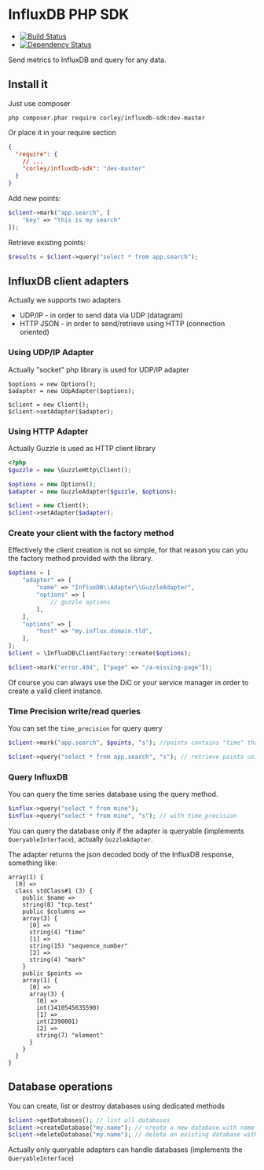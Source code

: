 # InfluxDB PHP SDK

 * [![Build Status](https://travis-ci.org/corley/influxdb-php-sdk.svg?branch=master)](https://travis-ci.org/corley/influxdb-php-sdk)
 * [![Dependency Status](https://www.versioneye.com/user/projects/54104e789e1622492d000025/badge.svg?style=flat)](https://www.versioneye.com/user/projects/54104e789e1622492d000025)

Send metrics to InfluxDB and query for any data.

## Install it

Just use composer

```shell
php composer.phar require corley/influxdb-sdk:dev-master
```

Or place it in your require section

```json
{
  "require": {
    // ...
    "corley/influxdb-sdk": "dev-master"
  }
}
```

Add new points:

```php
$client->mark("app.search", [
    "key" => "this is my search"
]);
```

Retrieve existing points:

```php
$results = $client->query("select * from app.search");
```

## InfluxDB client adapters

Actually we supports two adapters

 * UDP/IP - in order to send data via UDP (datagram)
 * HTTP JSON - in order to send/retrieve using HTTP (connection oriented)

### Using UDP/IP Adapter

Actually "socket" php library is used for UDP/IP adapter

```
$options = new Options();
$adapter = new UdpAdapter($options);

$client = new Client();
$client->setAdapter($adapter);
```

### Using HTTP Adapter

Actually Guzzle is used as HTTP client library

```php
<?php
$guzzle = new \GuzzleHttp\Client();

$options = new Options();
$adapter = new GuzzleAdapter($guzzle, $options);

$client = new Client();
$client->setAdapter($adapter);
```

### Create your client with the factory method

Effectively the client creation is not so simple, for that
reason you can you the factory method provided with the library.

```php
$options = [
    "adapter" => [
        "name" => "InfluxDB\\Adapter\\GuzzleAdapter",
        "options" => [
            // guzzle options
        ],
    ],
    "options" => [
        "host" => "my.influx.domain.tld",
    ],
];
$client = \InfluxDB\ClientFactory::create($options);

$client->mark("error.404", ["page" => "/a-missing-page"]);
```

Of course you can always use the DiC or your service manager in
order to create a valid client instance.

### Time Precision write/read queries

You can set the `time_precision` for query query

```php
$client->mark("app.search", $points, "s"); //points contains "time" that is in seconds
```

```php
$client->query("select * from app.search", "s"); // retrieve points using seconds for time column
```

### Query InfluxDB

You can query the time series database using the query method.

```php
$influx->query("select * from mine");
$influx->query("select * from mine", "s"); // with time_precision
```

You can query the database only if the adapter is queryable (implements `QueryableInterface`),
actually `GuzzleAdapter`.

The adapter returns the json decoded body of the InfluxDB response, something like:

```
array(1) {
  [0] =>
  class stdClass#1 (3) {
    public $name =>
    string(8) "tcp.test"
    public $columns =>
    array(3) {
      [0] =>
      string(4) "time"
      [1] =>
      string(15) "sequence_number"
      [2] =>
      string(4) "mark"
    }
    public $points =>
    array(1) {
      [0] =>
      array(3) {
        [0] =>
        int(1410545635590)
        [1] =>
        int(2390001)
        [2] =>
        string(7) "element"
      }
    }
  }
}
```

## Database operations

You can create, list or destroy databases using dedicated methods

```php
$client->getDatabases(); // list all databases
$client->createDatabase("my.name"); // create a new database with name "my.name"
$client->deleteDatabase("my.name"); // delete an existing database with name "my.name"
```

Actually only queryable adapters can handle databases (implements the `QueryableInterface`)

